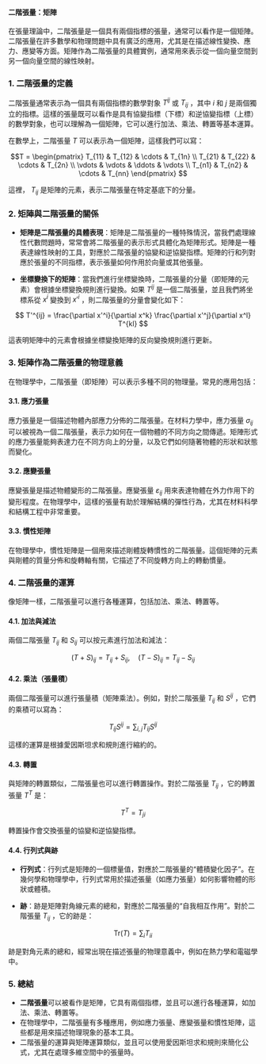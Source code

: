 #### 二階張量：矩陣

在張量理論中，二階張量是一個具有兩個指標的張量，通常可以看作是一個矩陣。二階張量在許多數學和物理問題中具有廣泛的應用，尤其是在描述線性變換、應力、應變等方面。矩陣作為二階張量的具體實例，通常用來表示從一個向量空間到另一個向量空間的線性映射。

### 1. **二階張量的定義**

二階張量通常表示為一個具有兩個指標的數學對象  $T^{ij}$  或  $T_{ij}$ ，其中  $i$  和  $j$  是兩個獨立的指標。這樣的張量既可以看作是具有協變指標（下標）和逆協變指標（上標）的數學對象，也可以理解為一個矩陣，它可以進行加法、乘法、轉置等基本運算。

在數學上，二階張量  $T$  可以表示為一個矩陣，這樣我們可以寫：

```math
T = \begin{pmatrix} T_{11} & T_{12} & \cdots & T_{1n} \\ T_{21} & T_{22} & \cdots & T_{2n} \\ \vdots & \vdots & \ddots & \vdots \\ T_{n1} & T_{n2} & \cdots & T_{nn} \end{pmatrix}

```
這裡， $T_{ij}$  是矩陣的元素，表示二階張量在特定基底下的分量。

### 2. **矩陣與二階張量的關係**

- **矩陣是二階張量的具體表現**：矩陣是二階張量的一種特殊情況，當我們處理線性代數問題時，常常會將二階張量的表示形式具體化為矩陣形式。矩陣是一種表達線性映射的工具，對應於二階張量的協變和逆協變指標。矩陣的行和列對應於張量的不同指標，表示張量如何作用於向量或其他張量。
  
- **坐標變換下的矩陣**：當我們進行坐標變換時，二階張量的分量（即矩陣的元素）會根據坐標變換規則進行變換。如果  $T^{ij}$  是一個二階張量，並且我們將坐標系從  $x^i$  變換到  $x'^i$ ，則二階張量的分量會變化如下：

```math
  T'^{ij} = \frac{\partial x'^i}{\partial x^k} \frac{\partial x'^j}{\partial x^l} T^{kl}

```
  這表明矩陣中的元素會根據坐標變換矩陣的反向變換規則進行更新。

### 3. **矩陣作為二階張量的物理意義**

在物理學中，二階張量（即矩陣）可以表示多種不同的物理量。常見的應用包括：

#### 3.1. **應力張量**

應力張量是一個描述物體內部應力分佈的二階張量。在材料力學中，應力張量  $\sigma_{ij}$  可以被視為一個二階張量，表示力如何在一個物體的不同方向之間傳遞。矩陣形式的應力張量能夠表達力在不同方向上的分量，以及它們如何隨著物體的形狀和狀態而變化。

#### 3.2. **應變張量**

應變張量是描述物體變形的二階張量。應變張量  $\varepsilon_{ij}$  用來表達物體在外力作用下的變形程度。在物理學中，這樣的張量有助於理解結構的彈性行為，尤其在材料科學和結構工程中非常重要。

#### 3.3. **慣性矩陣**

在物理學中，慣性矩陣是一個用來描述剛體旋轉慣性的二階張量。這個矩陣的元素與剛體的質量分佈和旋轉軸有關，它描述了不同旋轉方向上的轉動慣量。

### 4. **二階張量的運算**

像矩陣一樣，二階張量可以進行各種運算，包括加法、乘法、轉置等。

#### 4.1. **加法與減法**

兩個二階張量  $T_{ij}$  和  $S_{ij}$  可以按元素進行加法和減法：

```math
(T + S)_{ij} = T_{ij} + S_{ij}, \quad (T - S)_{ij} = T_{ij} - S_{ij}

```

#### 4.2. **乘法（張量積）**

兩個二階張量可以進行張量積（矩陣乘法）。例如，對於二階張量  $T_{ij}$  和  $S^{ij}$ ，它們的乘積可以寫為：

```math
T_{ij} S^{ij} = \sum_{i,j} T_{ij} S^{ij}

```
這樣的運算是根據愛因斯坦求和規則進行縮約的。

#### 4.3. **轉置**

與矩陣的轉置類似，二階張量也可以進行轉置操作。對於二階張量  $T_{ij}$ ，它的轉置張量  $T^T$  是：

```math
T^T = T_{ji}

```
轉置操作會交換張量的協變和逆協變指標。

#### 4.4. **行列式與跡**

- **行列式**：行列式是矩陣的一個標量值，對應於二階張量的“體積變化因子”。在幾何學和物理學中，行列式常用於描述張量（如應力張量）如何影響物體的形狀或體積。
  
- **跡**：跡是矩陣對角線元素的總和，對應於二階張量的“自我相互作用”。對於二階張量  $T_{ij}$ ，它的跡是：

```math
  \text{Tr}(T) = \sum_{i} T_{ii}

```
  跡是對角元素的總和，經常出現在描述張量的物理意義中，例如在熱力學和電磁學中。

### 5. **總結**

- **二階張量**可以被看作是矩陣，它具有兩個指標，並且可以進行各種運算，如加法、乘法、轉置等。
- 在物理學中，二階張量有多種應用，例如應力張量、應變張量和慣性矩陣，這些都是用來描述物理現象的基本工具。
- 二階張量的運算與矩陣運算類似，並且可以使用愛因斯坦求和規則來簡化公式，尤其在處理多維空間中的張量時。